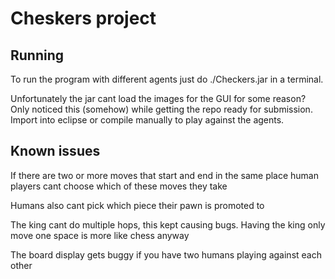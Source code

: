 # Cheskers project

## Running

To run the program with different agents just do ./Checkers.jar in a terminal.

Unfortunately the jar cant load the images for the GUI for some reason? Only noticed this (somehow) while getting the repo ready for submission. Import into eclipse or compile manually to play against the agents.

## Known issues

If there are two or more moves that start and end in the same place human players cant choose which of these moves they take

Humans also cant pick which piece their pawn is promoted to

The king cant do multiple hops, this kept causing bugs. Having the king only move one space is more like chess anyway

The board display gets buggy if you have two humans playing against each other




